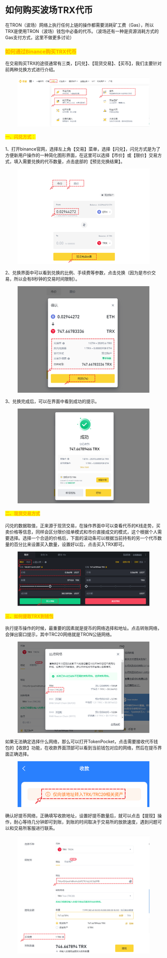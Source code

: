 # 如何购买波场TRX代币

在TRON（波场）网络上执行任何上链的操作都需要消耗矿工费（Gas），所以TRX是使用TRON（波场）钱包中必备的代币。（波场还有一种是资源消耗方式的Gas支付方式，这里不做更多讨论）

### <mark style="color:orange;">如何通过Binance购买TRX代币</mark>

在交易购买TRX的途径通常有三类，【闪兑】、【现货交易】、【买币】，我们主要针对前两种兑换方式进行介绍。

<figure><img src="../../.gitbook/assets/1 (4) (4).png" alt=""><figcaption></figcaption></figure>

#### <mark style="color:orange;">一、闪兑方式：</mark>

1、打开binance官网，选择左上角【交易】菜单，选择【闪兑】，闪兑方式是为了方便新用户操作的一种简化图形界面，在这里可以选择【市价】或【限价】交易方式，填入需要兑换的代币数量，点击底部的【预览兑换结果】。

<figure><img src="../../.gitbook/assets/1 (4).png" alt=""><figcaption></figcaption></figure>

2、兑换界面中可以看到兑换的比例、手续费等参数，点击兑换（因为是市价交易，所以会有8秒钟的交易时间限制）。

<figure><img src="../../.gitbook/assets/2 (5).png" alt=""><figcaption></figcaption></figure>

3、兑换完成后，可以在界面中看到成功的提示。

<figure><img src="../../.gitbook/assets/3 (3).png" alt=""><figcaption></figcaption></figure>

#### <mark style="color:orange;">二、现货交易方式</mark>

闪兑的数据取值，正来源于现货交易，在操作界面中可以查看代币的K线走势，买卖价格等信息，同样会区分限价挂单模式和市价直接成交的模式，这个根据个人需要选择。选择一个合适的价格后，下面的滚动条可以根据当前持有的另一个代币数量的百分比来设置买入数量，设置好以后，点击买入TRX即可。

<figure><img src="../../.gitbook/assets/Snipaste_2023-03-15_15-14-54.png" alt=""><figcaption></figcaption></figure>

#### <mark style="color:orange;">三、如何提取TRX到钱包</mark>

执行提币操作的时候，最重要的因素就是提币的网络选择和地址。点击转账网络，会弹出窗口提示，其中TRC20网络就是TRON公链网络。

<figure><img src="../../.gitbook/assets/4 (6).png" alt=""><figcaption></figcaption></figure>

如果无法确定选择什么网络，那么可以打开TokenPocket，点击需要接收代币钱包的【收款】功能，在收款界面顶部可以看到当前钱包对应的网络，然后在提币界面正确选择。

<figure><img src="../../.gitbook/assets/Snipaste_2023-03-15_15-17-23.png" alt=""><figcaption></figcaption></figure>

确认好提币网络，正确填写收款地址，设置好提币数量后，就可以点击【提现】操作，耐心等待几分钟即可到账，到账的时间取决于交易所的放款速度，遇到问题可以和交易所客服进行联系。

<figure><img src="../../.gitbook/assets/5 (7) (3).png" alt=""><figcaption></figcaption></figure>
